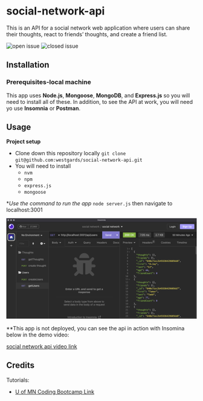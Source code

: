# social-network-api

This is an API for a social network web application where users can share their thoughts, react to friends’ thoughts, and create a friend list.

![open issue](https://img.shields.io/github/issues-raw/westgards/social-network-api)
![closed issue](https://img.shields.io/github/issues-closed-raw/westgards/social-network-api)

## Installation

### Prerequisites-local machine

This app uses **Node.js**, **Mongoose**, **MongoDB**, and **Express.js** so you will need to install all of these. In addition, to see the API at work, you will need yo use **Insomnia** or **Postman**.

## Usage

**Project setup**

- Clone down this repository locally
  `git clone git@github.com:westgards/social-network-api.git`
- You will need to install
  - `nvm`
  - `npm`
  - `express.js`
  - `mongoose`

\*_Use the command to run the app_
`node server.js` then navigate to localhost:3001

![social_api](./assets/images/insomina_api.png)

\*\*This app is not deployed, you can see the api in action with Insomina below in the demo video:

[social network api video link](https://drive.google.com/file/d/1lDclS7jNmTMTRDjQYC6H6F4yDSwfnm53/view)

## Credits

Tutorials:

- [U of MN Coding Bootcamp Link](https://github.com/coding-boot-camp)
